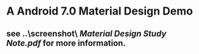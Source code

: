 # A Android 7.0 Material Design Demo
## see ..\screenshot\ ***Material Design Study Note.pdf*** for more information.
